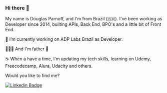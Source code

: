 ### Hi there 👋

My name is Douglas Parnoff, and I'm from Brazil (🇧🇷). I've been working as Developer since 2014, builting APIs, Back End, BPO's and a little bit of Front End.

🔭  I’m currently working on ADP Labs Brazil as Developer.

:family_man_woman_girl: And I'm father :baby_bottle:

:coffee: When a have a time, I'm updating my tech skills, learning on Udemy, Freecodecamp, Alura, Udacity and others.

Would you like to find me?

[![Linkedin Badge](https://img.shields.io/badge/-LinkedIn-blue?style=flat-square&logo=Linkedin&logoColor=white&link=https://www.linkedin.com/in/douglasparnoff)](https://www.linkedin.com/in/douglasparnoff)
